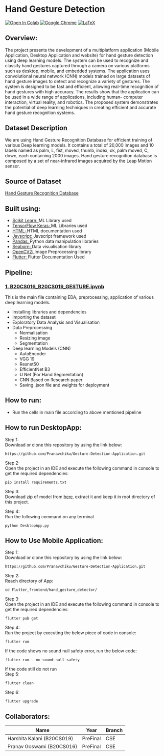 # Hand Gesture Detection


[![Open In Colab](https://colab.research.google.com/assets/colab-badge.svg)](https://colab.research.google.com/drive/145GC1wY9dAeOz6zBKy4sh7AU0_gu7Ypj?usp=sharing)
[![Google Chrome](https://img.shields.io/badge/Google%20Chrome-4285F4?style=for-the-badge&logo=GoogleChrome&logoColor=white)](https://pranavchiku.github.io/Gesture-Detection-Application/)
[![LaTeX](https://img.shields.io/badge/latex-%23008080.svg?style=for-the-badge&logo=latex&logoColor=white)](https://github.com/Pranavchiku/Gesture-Detection-Application/blob/d403c8d211a0d004daf38631c465c6b836e12a24/B20CS016_B20CS019_ES_PROJECT.pdf)
## Overview:
The project presents the development of a multiplatform application (Mobile Application, Desktop
Application and website) for hand gesture detection using deep learning models. The system can be used
to recognize and classify hand gestures captured through a camera on various platforms such as desktop,
mobile, and embedded systems. The application uses convolutional neural network (CNN) models trained
on large datasets of hand gesture images to detect and recognize a variety of gestures. The system is
designed to be fast and efficient, allowing real-time recognition of hand gestures with high accuracy.
The results show that the application can be used in a wide range of applications, including human-
computer interaction, virtual reality, and robotics. The proposed system demonstrates the potential of
deep learning techniques in creating efficient and accurate hand gesture recognition systems.
## Dataset Description
We are using Hand Gesture Recognition Database
for efficient training of various Deep learning models. It contains a total of 20,000 images and 10 labels named as palm, L, fist, moved, thumb, index,
ok, palm moved, C, down, each containing 2000
images. Hand gesture recognition database is composed by a set of near-infrared images acquired by
the Leap Motion sensor.
## Source of Dataset
[Hand Gesture Recognition Database](https://www.kaggle.com/datasets/gti-upm/leapgestrecog)
## Built using:
- [Scikit Learn: ](https://scikit-learn.org/stable/) ML Library used
- [TensorFlow Keras: ](https://www.tensorflow.org/api_docs/python/tf/keras) ML Libraries used
- [HTML: ](https://developer.mozilla.org/en-US/docs/Web/HTML) HTML documentation used
- [Javscript: ](https://developer.mozilla.org/en-US/docs/Web/JavaScript) Javscript framework used
- [Pandas: ](https://pandas.pydata.org/) Python data manipulation libraries
- [Seaborn: ](https://seaborn.pydata.org/) Data visualisation library
- [OpenCV2: ](https://pypi.org/project/opencv-python/) Image Preprocessing library
- [Flutter: ](https://docs.flutter.dev/) Flutter Documentation Used
## Pipeline:
### [1. B20CS016_B20CS019_GESTURE.ipynb](https://github.com/Pranavchiku/Gesture-Detection-Application/blob/d403c8d211a0d004daf38631c465c6b836e12a24/B20CS016_B20CS019_GESTURE.ipynb)
This is the main file containing EDA, preprocessing, application of various deep learning models.
- Installing libraries and dependencies
- Importing the dataset
- Exploratory Data Analysis and Visualisation
- Data Preprocessing
  - Normalisation
  - Resizing image
  - Segmentation
- Deep learning Models (CNN)
  - AutoEncoder
  - VGG 19
  - Resnet50
  - EfficientNet B3
  - U Net (For Hand Segmentation)
  - CNN Based on Research paper
  - Saving .json file and weights for deployment
## How to run:
- Run the cells in main file according to above mentioned pipeline
## How to run DesktopApp:
Step 1: \
Download or clone this repository by using the link below:
```
https://github.com/Pranavchiku/Gesture-Detection-Application.git
```
Step 2: \
Open the project in an IDE and execute the following command in console to get the required dependencies:
```
pip install requirements.txt
```
Step 3:\
Download zip of model from [here](https://drive.google.com/file/d/1-He6GaCxQ-f79ipf_JLhpb4Tf50K2tkg/view?usp=sharing), extract it and keep it in root directory of this project.

Step 4:\
Run the following command on any terminal
```
python DesktopApp.py
```
## How to Use Mobile Application:
Step 1: \
Download or clone this repository by using the link below:
```
https://github.com/Pranavchiku/Gesture-Detection-Application.git
```
Step 2:\
Reach directory of App:
```
cd Flutter_frontend/hand_gesture_detector/
```
Step 3: \
Open the project in an IDE and execute the following command in console to get the required dependencies:
```
flutter pub get
```
Step 4: \
Run the project by executing the below piece of code in console:
```
flutter run
```
If the code shows no sound null safety error, run the below code:
```
flutter run --no-sound-null-safety
```
If the code still do not run \
Step 5: 
```
flutter clean
```
Step 6: 
```
flutter upgrade
```
## Collaborators:
| Name | Year | Branch|
| ------------- | ------------- | ------------- |
| Harshita Kalani (B20CS019)  | PreFinal  | CSE |
| Pranav Goswami (B20CS016) | PreFinal  | CSE |

